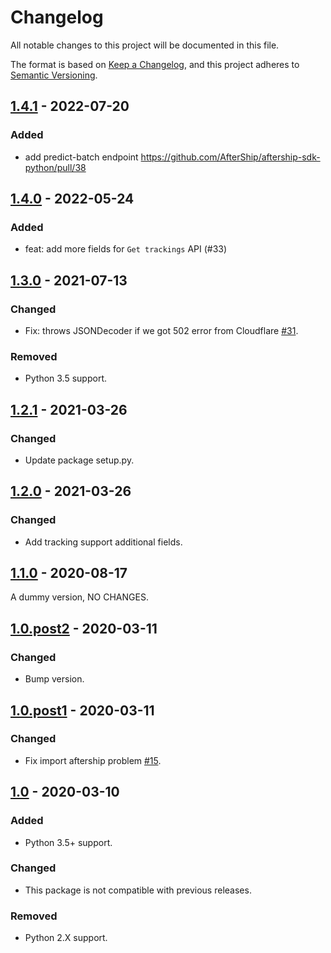 # Changelog
All notable changes to this project will be documented in this file.

The format is based on [Keep a Changelog](https://keepachangelog.com/en/1.0.0/),
and this project adheres to [Semantic Versioning](https://semver.org/spec/v2.0.0.html).

## [1.4.1] - 2022-07-20
### Added
- add predict-batch endpoint https://github.com/AfterShip/aftership-sdk-python/pull/38

## [1.4.0] - 2022-05-24

### Added

- feat: add more fields for `Get trackings` API (#33)

## [1.3.0] - 2021-07-13

### Changed

- Fix: throws JSONDecoder if we got 502 error from Cloudflare
  [#31](https://github.com/AfterShip/aftership-sdk-python/issues/31).

### Removed

- Python 3.5 support.

## [1.2.1] - 2021-03-26

### Changed

- Update package setup.py.

## [1.2.0] - 2021-03-26

### Changed

- Add tracking support additional fields.

## [1.1.0] - 2020-08-17

A dummy version, NO CHANGES.

## [1.0.post2] - 2020-03-11

### Changed

- Bump version.

## [1.0.post1] - 2020-03-11

### Changed

- Fix import aftership problem [#15](https://github.com/AfterShip/aftership-sdk-python/issues/15).

## [1.0] - 2020-03-10

### Added

- Python 3.5+ support.

### Changed

- This package is not compatible with previous releases.

### Removed

- Python 2.X support.

[1.4.1]: https://github.com/AfterShip/aftership-sdk-python/compare/1.4.0...1.4.1
[1.4.0]: https://github.com/AfterShip/aftership-sdk-python/compare/1.3.0...1.4.0
[1.3.0]: https://github.com/AfterShip/aftership-sdk-python/compare/1.2.1...1.3.0
[1.2.1]: https://github.com/AfterShip/aftership-sdk-python/compare/1.2.0...1.2.1
[1.2.0]: https://github.com/AfterShip/aftership-sdk-python/compare/1.1.0...1.2.0
[1.1.0]: https://github.com/AfterShip/aftership-sdk-python/compare/1.0.post2...1.1.0
[1.0.post2]: https://github.com/AfterShip/aftership-sdk-python/compare/1.0...1.0.post2
[1.0.post1]: https://github.com/AfterShip/aftership-sdk-python/compare/1.0.post1...1.0
[1.0]: https://github.com/AfterShip/aftership-sdk-python/releases/tag/1.0
